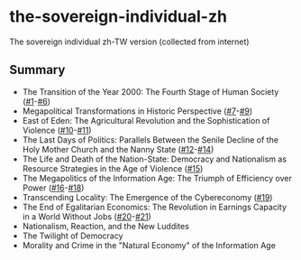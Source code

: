 # the-sovereign-individual-zh
The sovereign individual zh-TW version (collected from internet)

## Summary

- The Transition of the Year 2000: The Fourth Stage of Human Society ([#1](01.md)-[#6](06.md))
- Megapolitical Transformations in Historic Perspective ([#7](07.md)-[#9](09.md))
- East of Eden: The Agricultural Revolution and the Sophistication of Violence ([#10](10.md)-[#11](11.md))
- The Last Days of Politics: Parallels Between the Senile Decline of the Holy Mother Church and the Nanny State ([#12](12.md)-[#14](14.md))
- The Life and Death of the Nation-State: Democracy and Nationalism as Resource Strategies in the Age of Violence ([#15](15.md))
- The Megapolitics of the Information Age: The Triumph of Efficiency over Power ([#16](16.md)-[#18](18.md))
- Transcending Locality: The Emergence of the Cybereconomy ([#19](19.md))
- The End of Egalitarian Economics: The Revolution in Earnings Capacity in a World Without Jobs ([#20](20.md)-[#21](21.md))
- Nationalism, Reaction, and the New Luddites
- The Twilight of Democracy
- Morality and Crime in the "Natural Economy" of the Information Age
